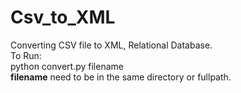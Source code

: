 # Csv_to_XML
Converting CSV file to XML, Relational Database.
<Br>
To Run:
<br> python convert.py filename
<br> **filename** need to be in the same directory or fullpath.
